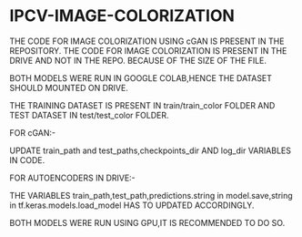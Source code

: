 # IPCV-IMAGE-COLORIZATION
THE CODE FOR IMAGE COLORIZATION USING cGAN IS PRESENT IN THE REPOSITORY. THE CODE FOR IMAGE COLORIZATION IS PRESENT IN THE DRIVE AND NOT IN THE REPO. BECAUSE OF THE SIZE OF THE FILE.

BOTH MODELS WERE RUN IN GOOGLE COLAB,HENCE THE DATASET SHOULD MOUNTED ON DRIVE.

THE TRAINING DATASET IS PRESENT IN train/train_color FOLDER AND TEST DATASET IN test/test_color FOLDER.

FOR cGAN:-

UPDATE train_path and test_paths,checkpoints_dir AND log_dir VARIABLES IN CODE.

FOR AUTOENCODERS IN DRIVE:-

THE VARIABLES train_path,test_path,predictions.string in model.save,string in tf.keras.models.load_model HAS TO UPDATED ACCORDINGLY.

BOTH MODELS WERE RUN USING GPU,IT IS RECOMMENDED TO DO SO.
